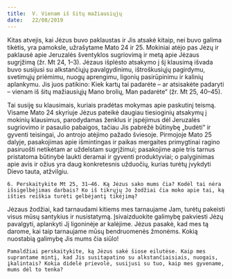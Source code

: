 ```yaml
---
title:  V. Vienam iš šitų mažiausiųjų
date:   22/08/2019
---
```


Kitas atvejis, kai Jėzus buvo paklaustas ir Jis atsakė kitaip, nei buvo galima tikėtis, yra pamoksle, užrašytame Mato 24 ir 25. Mokiniai atėjo pas Jėzų ir paklausė apie Jeruzalės šventyklos sugriovimą ir metą apie Jėzaus sugrįžimą (žr. Mt 24, 1–3). Jėzaus išplėsto atsakymo į šį klausimą išvada buvo susijusi su alkstančiųjų pavalgydinimu, ištroškusiųjų pagirdymu, svetimųjų priėmimu, nuogų aprengimu, ligonių pasirūpinimu ir kalinių aplankymu. Jis juos patikino: Kiek kartų tai padarėte – ar atsisakėte padaryti – vienam iš šitų mažiausiųjų Mano brolių, Man padarėte“ (žr. Mt 25, 40–45).

Tai susiję su klausimais, kuriais pradėtas mokymas apie paskutinį teismą. Visame Mato 24 skyriuje Jėzus pateikė daugiau tiesioginių atsakymų į mokinių klausimus, parodydamas ženklus ir įspėjimus dėl Jeruzalės sugriovimo ir pasaulio pabaigos, tačiau Jis pabrėžė būtinybę „budėti“ ir gyventi teisingai, Jo antrojo atėjimo pažado šviesoje. Pirmojoje Mato 25 dalyje, pasakojimas apie išmintingas ir paikas mergaites primygtinai ragino pasiruošti netikėtam ar uždelstam sugrįžimui; pasakojime apie tris tarnus pristatoma būtinybė laukti deramai ir gyventi produktyviai; o palyginimas apie avis ir ožius yra daug konkretesnis užduočių, kurias turėtų įvykdyti Dievo tauta, atžvilgiu.

`6. Perskaitykite Mt 25, 31–46. Ką Jėzus sako mums čia? Kodėl tai nėra išsigelbėjimas darbais? Ko iš tikrųjų Jo žodžiai čia moko apie tai, ką išties reiškia turėti gelbėjantį tikėjimą?`
														

Jėzaus žodžiai, kad tarnaudami kitiems mes tarnaujame Jam, turėtų pakeisti visus mūsų santykius ir nusistatymą. Įsivaizduokite galimybę pakviesti Jėzų pavalgyti, aplankyti Jį ligoninėje ar kalėjime. Jėzus pasakė, kad mes tą darome, kai taip tarnaujame mūsų bendruomenės žmonėms. Kokią nuostabią galimybę Jis mums čia siūlo!

`Pamaldžiai perskaitykite, ką Jėzus sakė šiose eilutėse. Kaip mes suprantame mintį, kad Jis susitapatino su alkstančiaisiais, nuogais, įkalintais? Kokia didelė prievolė, susijusi su tuo, kaip mes gyvename, mums dėl to tenka?`
